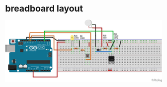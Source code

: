 # breadboard layout
![RTII-ReactionTimeExercise-Layout](https://github.com/med-material/ArduinoBreadBoardSchematicsForRTII/blob/master/RTII-ReactionTimeExercise.png)
